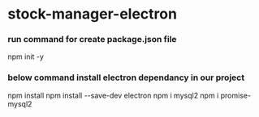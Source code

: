 # stock-manager-electron
### run command for create package.json file
npm init -y
### below command install electron dependancy in our project
npm install
npm install --save-dev electron
npm i mysql2
npm i promise-mysql2

